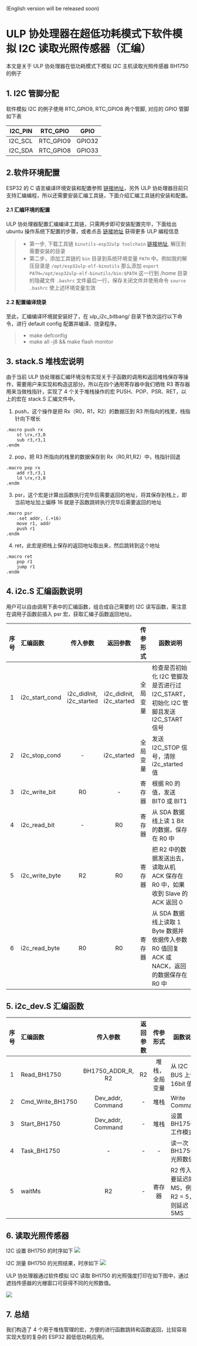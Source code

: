 (English version will be released soon)

# ULP 协处理器在超低功耗模式下软件模拟 I2C 读取光照传感器（汇编）
本文是关于 ULP 协处理器在低功耗模式下模拟 I2C 主机读取光照传感器 BH1750 的例子  

## 1. I2C 管脚分配
软件模拟 I2C 的例子使用 RTC_GPIO9, RTC_GPIO8 两个管脚, 对应的 GPIO 管脚如下表 

|I2C_PIN|RTC_GPIO|GPIO|
|---|---|---|
|I2C_SCL|RTC_GPIO9|GPIO32|
|I2C_SDA|RTC_GPIO8|GPIO33|

## 2.软件环境配置
ESP32 的 C 语言编译环境安装和配置参照 [链接地址](https://docs.espressif.com/projects/esp-idf/en/latest/get-started/index.html#setup-toolchain)，另外 ULP 协处理器目前只支持汇编编程，所以还需要安装汇编工具链，下面介绍汇编工具链的安装和配置。
#### 2.1 汇编环境的配置
ULP 协处理器配置汇编编译工具链，只需两步即可安装配置完毕，下面给出 ubuntu 操作系统下配置的步骤，或者点击 [链接地址](http://docs.espressif.com/projects/esp-idf/en/latest/api-guides/ulp.html) 获得更多 ULP 编程信息
>* 第一步, 下载工具链 `binutils-esp32ulp toolchain`  [链接地址]( https://github.com/espressif/binutils-esp32ulp/wiki#downloads), 解压到需要安装的目录
>* 第二步，添加工具链的 `bin` 目录到系统环境变量 `PATH` 中。例如我的解压目录是 `/opt/esp32ulp-elf-binutils` 那么添加 `export PATH=/opt/esp32ulp-elf-binutils/bin:$PATH` 这一行到 /home 目录的隐藏文件 `.bashrc` 文件最后一行，保存关闭文件并使用命令 `source .bashrc` 使上述环境变量生效

#### 2.2 配置编译烧录
至此，汇编编译环境就安装好了，在 ulp_i2c_bitbang/ 目录下依次运行以下命令，进行 default config 配置并编译、烧录程序。
>* make defconfig
>* make all -j8 && make flash monitor

## 3. stack.S 堆栈宏说明
由于当前 ULP 协处理器汇编环境没有实现关于子函数的调用和返回堆栈保存等操作，需要用户来实现和构造这部分。所以在四个通用寄存器中我们牺牲 R3 寄存器用来当做栈指针，实现了 4 个关于堆栈操作的宏 PUSH、POP、PSR、RET，以上的宏在 stack.S 汇编文件中。

1. push，这个操作是把 Rx（R0，R1，R2）的数据压到 R3 所指向的栈里，栈指针向下增长
```
.macro push rx
	st \rx,r3,0
	sub r3,r3,1
.endm
```
2. pop，把 R3 所指向的栈里的数据保存到 Rx（R0,R1,R2）中，栈指针回退
```
.macro pop rx
	add r3,r3,1
	ld \rx,r3,0
.endm
```
3. psr，这个宏是计算出函数执行完毕后需要返回的地址，将其保存到栈上，即当前地址加上偏移 16 就是子函数跳转执行完毕后需要返回的地址
```
.macro psr 
	.set addr, (.+16)
	move r1, addr
	push r1
.endm
```
4. ret，此宏是把栈上保存的返回地址取出来，然后跳转到这个地址
```
.macro ret 
	pop r1
	jump r1
.endm
```

## 4. i2c.S 汇编函数说明
用户可以自由调用下表中的汇编函数，组合成自己需要的 I2C 读写函数，需注意在调用子函数前插入 psr 宏，获取汇编子函数返回地址。

|序号| 汇编函数 | 传入参数 | 返回参数 |传参形式|函数说明|
|:---:|:---|:---:|:---:|:---:|---|
|1|i2c_start_cond|i2c_didInit, i2c_started|i2c_didInit, i2c_started|全局变量|检查是否初始化 I2C 管脚及是否进行过 I2C_START，初始化 I2C 管脚且发送 I2C_START 信号|
|2|i2c_stop_cond| - |i2c_started | 全局变量 |发送 I2C_STOP 信号，清除 i2c_started 值|
|3|i2c_write_bit|R0| - |寄存器|根据 R0 的值，发送 BIT0 或 BIT1 |
|4|i2c_read_bit| - | R0 |寄存器|从 SDA 数据线上读 1 Bit 的数据，保存在 R0 中|
|5|i2c_write_byte| R2 |R0|寄存器|把 R2 中的数据发送出去，读取从机 ACK 保存在 R0 中，如果收到 Slave 的 ACK 返回 0 |
|6|i2c_read_byte| R0 |R0|寄存器|从 SDA 数据线上读取 1 Byte 数据并依据传入参数 R0 值回复 ACK 或 NACK，返回的数据保存在 R0 中 |

## 5. i2c_dev.S 汇编函数
|序号| 汇编函数 | 传入参数 | 返回参数 |传参形式|函数说明|
|:---:|:---|:---:|:---:|:---:|---|
|1|Read_BH1750|BH1750_ADDR_R, R2| R2 |堆栈，全局变量|从 I2C BUS 上读 16bit 值|
|2|Cmd_Write_BH1750|Dev_addr, Command| - | 堆栈 | Write Command|
|3|Start_BH1750|Dev_addr, Command| - |堆栈|设置 BH1750 工作模式|
|4|Task_BH1750| - | - | - | 读一次 BH1750 光照数值|
|5|waitMs|R2| - |寄存器|R2 传入需要延迟的 MS，例如 R2 = 5，则延迟 5MS |

## 6. 读取光照传感器
I2C 设置 BH1750 的时序如下
![](../../../documents/_static/ulp_i2c_bitbang/i2c_command.png)

I2C 测量 BH1750 的光照结果，时序如下
![](../../../documents/_static/ulp_i2c_bitbang/i2c_get.png)

ULP 协处理器通过软件模拟 I2C 读取 BH1750 的光照强度打印在如下图中，通过遮挡传感器的光栅窗口可获得不同的光照数值。

![](../../../documents/_static/ulp_i2c_bitbang/light_result.png)

## 7. 总结
我们构造了 4 个用于堆栈管理的宏，方便的进行函数跳转和函数返回，比较容易实现大型的复杂的 ESP32 超低低功耗应用。

 
